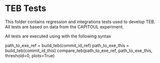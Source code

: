 # TEB Tests

This folder contains regression and integrations tests used to develop TEB. All tests are based on data from the CAPITOUL experiment.

All tests are executed using with the following syntax


path_to_exe_ref = build_teb(commit_id_ref)
path_to_exe_this = build_teb(commit_id_this)
compare_teb(path_to_exe_ref, path_to_exe_this, threshold=0, plots=True)